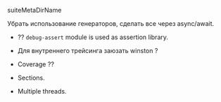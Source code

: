suiteMetaDirName

Убрать использование генераторов, сделать все через async/await.

* ?? `debug-assert` module is used as assertion library.

* Для внутреннего трейсинга заюзать winston ?

* Coverage ??

* Sections.

* Multiple threads.



 

